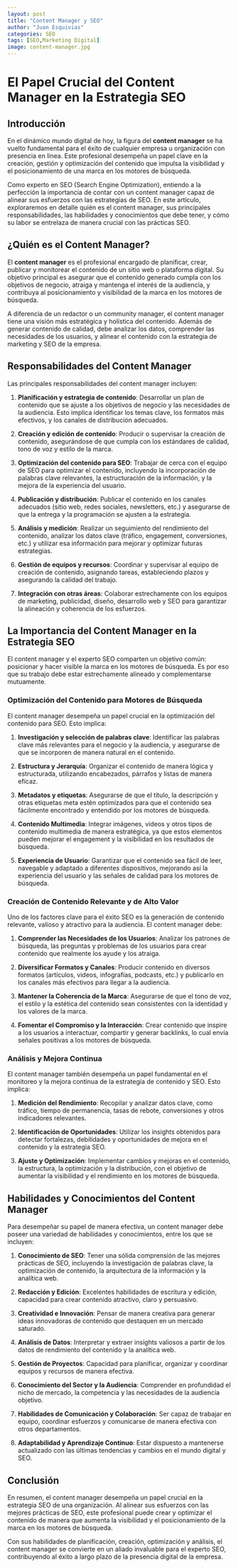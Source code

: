 ```yaml
---
layout: post
title: "Content Manager y SEO"
author: "Juan Esquivias"
categories: SEO
tags: [SEO,Marketing Digital]
image: content-manager.jpg
---
```

# El Papel Crucial del Content Manager en la Estrategia SEO

## Introducción

En el dinámico mundo digital de hoy, la figura del **content manager** se ha vuelto fundamental para el éxito de cualquier empresa u organización con presencia en línea. Este profesional desempeña un papel clave en la creación, gestión y optimización del contenido que impulsa la visibilidad y el posicionamiento de una marca en los motores de búsqueda.

Como experto en SEO (Search Engine Optimization), entiendo a la perfección la importancia de contar con un content manager capaz de alinear sus esfuerzos con las estrategias de SEO. En este artículo, exploraremos en detalle quién es el content manager, sus principales responsabilidades, las habilidades y conocimientos que debe tener, y cómo su labor se entrelaza de manera crucial con las prácticas SEO.

## ¿Quién es el Content Manager?

El **content manager** es el profesional encargado de planificar, crear, publicar y monitorear el contenido de un sitio web o plataforma digital. Su objetivo principal es asegurar que el contenido generado cumpla con los objetivos de negocio, atraiga y mantenga el interés de la audiencia, y contribuya al posicionamiento y visibilidad de la marca en los motores de búsqueda.

A diferencia de un redactor o un community manager, el content manager tiene una visión más estratégica y holística del contenido. Además de generar contenido de calidad, debe analizar los datos, comprender las necesidades de los usuarios, y alinear el contenido con la estrategia de marketing y SEO de la empresa.

## Responsabilidades del Content Manager

Las principales responsabilidades del content manager incluyen:

1. **Planificación y estrategia de contenido**: Desarrollar un plan de contenido que se ajuste a los objetivos de negocio y las necesidades de la audiencia. Esto implica identificar los temas clave, los formatos más efectivos, y los canales de distribución adecuados.

2. **Creación y edición de contenido**: Producir o supervisar la creación de contenido, asegurándose de que cumpla con los estándares de calidad, tono de voz y estilo de la marca.

3. **Optimización del contenido para SEO**: Trabajar de cerca con el equipo de SEO para optimizar el contenido, incluyendo la incorporación de palabras clave relevantes, la estructuración de la información, y la mejora de la experiencia del usuario.

4. **Publicación y distribución**: Publicar el contenido en los canales adecuados (sitio web, redes sociales, newsletters, etc.) y asegurarse de que la entrega y la programación se ajusten a la estrategia.

5. **Análisis y medición**: Realizar un seguimiento del rendimiento del contenido, analizar los datos clave (tráfico, engagement, conversiones, etc.) y utilizar esa información para mejorar y optimizar futuras estrategias.

6. **Gestión de equipos y recursos**: Coordinar y supervisar al equipo de creación de contenido, asignando tareas, estableciendo plazos y asegurando la calidad del trabajo.

7. **Integración con otras áreas**: Colaborar estrechamente con los equipos de marketing, publicidad, diseño, desarrollo web y SEO para garantizar la alineación y coherencia de los esfuerzos.

## La Importancia del Content Manager en la Estrategia SEO

El content manager y el experto SEO comparten un objetivo común: posicionar y hacer visible la marca en los motores de búsqueda. Es por eso que su trabajo debe estar estrechamente alineado y complementarse mutuamente.

### Optimización del Contenido para Motores de Búsqueda

El content manager desempeña un papel crucial en la optimización del contenido para SEO. Esto implica:

1. **Investigación y selección de palabras clave**: Identificar las palabras clave más relevantes para el negocio y la audiencia, y asegurarse de que se incorporen de manera natural en el contenido.

2. **Estructura y Jerarquía**: Organizar el contenido de manera lógica y estructurada, utilizando encabezados, párrafos y listas de manera eficaz.

3. **Metadatos y etiquetas**: Asegurarse de que el título, la descripción y otras etiquetas meta estén optimizados para que el contenido sea fácilmente encontrado y entendido por los motores de búsqueda.

4. **Contenido Multimedia**: Integrar imágenes, videos y otros tipos de contenido multimedia de manera estratégica, ya que estos elementos pueden mejorar el engagement y la visibilidad en los resultados de búsqueda.

5. **Experiencia de Usuario**: Garantizar que el contenido sea fácil de leer, navegable y adaptado a diferentes dispositivos, mejorando así la experiencia del usuario y las señales de calidad para los motores de búsqueda.

### Creación de Contenido Relevante y de Alto Valor

Uno de los factores clave para el éxito SEO es la generación de contenido relevante, valioso y atractivo para la audiencia. El content manager debe:

1. **Comprender las Necesidades de los Usuarios**: Analizar los patrones de búsqueda, las preguntas y problemas de los usuarios para crear contenido que realmente los ayude y los atraiga.

2. **Diversificar Formatos y Canales**: Producir contenido en diversos formatos (artículos, videos, infografías, podcasts, etc.) y publicarlo en los canales más efectivos para llegar a la audiencia.

3. **Mantener la Coherencia de la Marca**: Asegurarse de que el tono de voz, el estilo y la estética del contenido sean consistentes con la identidad y los valores de la marca.

4. **Fomentar el Compromiso y la Interacción**: Crear contenido que inspire a los usuarios a interactuar, compartir y generar backlinks, lo cual envía señales positivas a los motores de búsqueda.

### Análisis y Mejora Continua

El content manager también desempeña un papel fundamental en el monitoreo y la mejora continua de la estrategia de contenido y SEO. Esto implica:

1. **Medición del Rendimiento**: Recopilar y analizar datos clave, como tráfico, tiempo de permanencia, tasas de rebote, conversiones y otros indicadores relevantes.

2. **Identificación de Oportunidades**: Utilizar los insights obtenidos para detectar fortalezas, debilidades y oportunidades de mejora en el contenido y la estrategia SEO.

3. **Ajuste y Optimización**: Implementar cambios y mejoras en el contenido, la estructura, la optimización y la distribución, con el objetivo de aumentar la visibilidad y el rendimiento en los motores de búsqueda.

## Habilidades y Conocimientos del Content Manager

Para desempeñar su papel de manera efectiva, un content manager debe poseer una variedad de habilidades y conocimientos, entre los que se incluyen:

1. **Conocimiento de SEO**: Tener una sólida comprensión de las mejores prácticas de SEO, incluyendo la investigación de palabras clave, la optimización de contenido, la arquitectura de la información y la analítica web.

2. **Redacción y Edición**: Excelentes habilidades de escritura y edición, capacidad para crear contenido atractivo, claro y persuasivo.

3. **Creatividad e Innovación**: Pensar de manera creativa para generar ideas innovadoras de contenido que destaquen en un mercado saturado.

4. **Análisis de Datos**: Interpretar y extraer insights valiosos a partir de los datos de rendimiento del contenido y la analítica web.

5. **Gestión de Proyectos**: Capacidad para planificar, organizar y coordinar equipos y recursos de manera efectiva.

6. **Conocimiento del Sector y la Audiencia**: Comprender en profundidad el nicho de mercado, la competencia y las necesidades de la audiencia objetivo.

7. **Habilidades de Comunicación y Colaboración**: Ser capaz de trabajar en equipo, coordinar esfuerzos y comunicarse de manera efectiva con otros departamentos.

8. **Adaptabilidad y Aprendizaje Continuo**: Estar dispuesto a mantenerse actualizado con las últimas tendencias y cambios en el mundo digital y SEO.

## Conclusión

En resumen, el content manager desempeña un papel crucial en la estrategia SEO de una organización. Al alinear sus esfuerzos con las mejores prácticas de SEO, este profesional puede crear y optimizar el contenido de manera que aumenta la visibilidad y el posicionamiento de la marca en los motores de búsqueda.

Con sus habilidades de planificación, creación, optimización y análisis, el content manager se convierte en un aliado invaluable para el experto SEO, contribuyendo al éxito a largo plazo de la presencia digital de la empresa.
